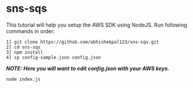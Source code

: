 # sns-sqs

This tutorial will help you setup the AWS SDK using NodeJS. Run following commands in order:
```
1] git clone https://github.com/abhishekpal123/sns-sqs.git
2] cd sns-sqs
3] npm install
4] cp config-sample.json config.json
```

***NOTE: Here you will want to edit config.json with your AWS keys.***

```
node index.js
```
